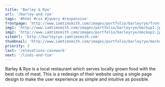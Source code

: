 ```yaml
---
title: 'Barley & Rye'
url: '/barley-and-rye'
tags: '#html #css #jquery #responsive'
frontpage: 'http://www.iamtimsmith.com/images/portfolio/barleyrye/frontpage.jpg'
img1: 'http://www.iamtimsmith.com/images/portfolio/barleyrye/mockup1.jpg'
img2: 'http://www.iamtimsmith.com/images/portfolio/barleyrye/mockup2.jpg'
siteUrl: 'http://barleyrye.iamtimsmith.com'
thumbnail: 'http://www.iamtimsmith.com/images/portfolio/barleyrye/mockup1.jpg'
priority: 3
last: '/elevations-casework'
next: '/lindi-and-tim'
---
```

Barley & Rye is a local restaurant which serves locally grown food with the best cuts of meat. This is a redesign of their website using a single page design to make the user experience as simple and intuitive as possible.